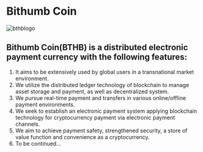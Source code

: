 # **Bithumb Coin**                                                                        
 ![bthblogo](https://avatars2.githubusercontent.com/u/38465048?s=200&v=4)
## Bithumb Coin(BTHB) is a distributed electronic payment currency with the following features:
1. It aims to be extensively used by global users in a transnational market environment.
2. We utilize the distributed ledger technology of blockchain to manage asset storage and payment, as well as decentralized system.
3. We pursue real-time payment and transfers in various online/offline payment environments.
4. We seek to establish an electronic payment system applying blockchain technology for cryptocurrency payment via electronic payment channels.
5. We aim to achieve payment safety, strengthened security, a store of value function and convenience as a cryptocurrency.
6. To be continued...

